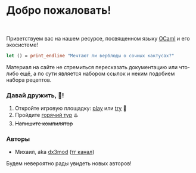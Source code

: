 # Добро пожаловать!

<br>

Приветствуем вас на нашем ресурсе, посвященном языку [OCaml] и его экосистеме!

```ocaml 
let () = print_endline "Мечтают ли верблюды о сочных кактусах?"
```

Материал на сайте не стремиться пересказать документацию или что-либо ещё,
а по сути является набором ссылок и неким подобием набора рецептов.

### Давай дружить, :camel:!

1. Откройте игровую площадку: [play](https://ocaml.org/play) или [try](https://try.ocamlpro.com/) :playground_slide:
2. Пройдите [горячий тур](https://ocaml.org/docs/tour-of-ocaml) :hotsprings: 
3. ~~Напишите компилятор~~

### Авторы

- Михаил, aka [dx3mod](https://github.com/dx3mod) ([тг канал](https://t.me/zenofrel))

Будем невероятно рады увидеть новых авторов!

[OCaml]:https://ocaml.org/